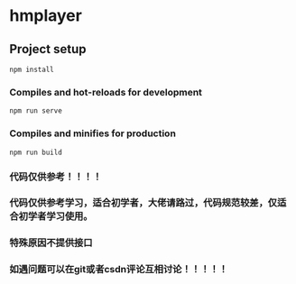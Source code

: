 # hmplayer

## Project setup
```
npm install
```

### Compiles and hot-reloads for development
```
npm run serve
```

### Compiles and minifies for production
```
npm run build
```

### 代码仅供参考！！！！
### 代码仅供参考学习，适合初学者，大佬请路过，代码规范较差，仅适合初学者学习使用。
### 特殊原因不提供接口

### 如遇问题可以在git或者csdn评论互相讨论！！！！！
